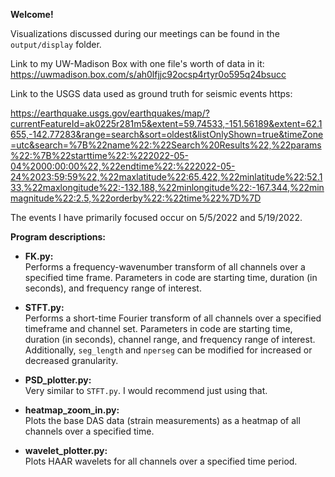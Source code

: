 **Welcome!**

Visualizations discussed during our meetings can be found in the `output/display` folder.

Link to my UW-Madison Box with one file's worth of data in it: https://uwmadison.box.com/s/ah0lfjjc92ocsp4rtyr0o595q24bsucc

Link to the USGS data used as ground truth for seismic events https:

https://earthquake.usgs.gov/earthquakes/map/?currentFeatureId=ak0225r281m5&extent=59.74533,-151.56189&extent=62.1655,-142.77283&range=search&sort=oldest&listOnlyShown=true&timeZone=utc&search=%7B%22name%22:%22Search%20Results%22,%22params%22:%7B%22starttime%22:%222022-05-04%2000:00:00%22,%22endtime%22:%222022-05-24%2023:59:59%22,%22maxlatitude%22:65.422,%22minlatitude%22:52.133,%22maxlongitude%22:-132.188,%22minlongitude%22:-167.344,%22minmagnitude%22:2.5,%22orderby%22:%22time%22%7D%7D

The events I have primarily focused occur on 5/5/2022 and 5/19/2022.

**Program descriptions:**

- **FK.py:**  
  Performs a frequency-wavenumber transform of all channels over a specified time frame. Parameters in code are starting time, duration (in seconds), and frequency range of interest.

- **STFT.py:**  
  Performs a short-time Fourier transform of all channels over a specified timeframe and channel set. Parameters in code are starting time, duration (in seconds), channel range, and frequency range of interest. Additionally, `seg_length` and `nperseg` can be modified for increased or decreased granularity.

- **PSD_plotter.py:**  
  Very similar to `STFT.py`. I would recommend just using that.

- **heatmap_zoom_in.py:**  
  Plots the base DAS data (strain measurements) as a heatmap of all channels over a specified time.

- **wavelet_plotter.py:**  
  Plots HAAR wavelets for all channels over a specified time period.
